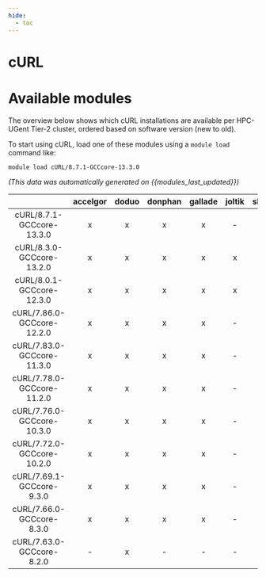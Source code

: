 ```yaml
---
hide:
  - toc
---
```


cURL
====

# Available modules


The overview below shows which cURL installations are available per HPC-UGent Tier-2 cluster, ordered based on software version (new to old).

To start using cURL, load one of these modules using a `module load` command like:

```shell
module load cURL/8.7.1-GCCcore-13.3.0
```

*(This data was automatically generated on {{modules_last_updated}})*  

| |accelgor|doduo|donphan|gallade|joltik|shinx|skitty|
| :---: | :---: | :---: | :---: | :---: | :---: | :---: | :---: |
|cURL/8.7.1-GCCcore-13.3.0|x|x|x|x|-|x|x|
|cURL/8.3.0-GCCcore-13.2.0|x|x|x|x|x|x|x|
|cURL/8.0.1-GCCcore-12.3.0|x|x|x|x|x|x|x|
|cURL/7.86.0-GCCcore-12.2.0|x|x|x|x|-|x|-|
|cURL/7.83.0-GCCcore-11.3.0|x|x|x|x|-|x|-|
|cURL/7.78.0-GCCcore-11.2.0|x|x|x|x|-|x|-|
|cURL/7.76.0-GCCcore-10.3.0|x|x|x|x|-|-|-|
|cURL/7.72.0-GCCcore-10.2.0|x|x|x|x|-|-|-|
|cURL/7.69.1-GCCcore-9.3.0|x|x|x|x|-|-|-|
|cURL/7.66.0-GCCcore-8.3.0|x|x|x|x|-|-|-|
|cURL/7.63.0-GCCcore-8.2.0|-|x|-|-|-|-|-|
